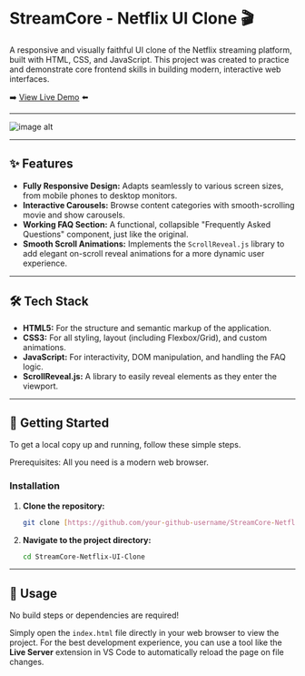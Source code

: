# StreamCore - Netflix UI Clone 🎬

A responsive and visually faithful UI clone of the Netflix streaming platform, built with HTML, CSS, and JavaScript. This project was created to practice and demonstrate core frontend skills in building modern, interactive web interfaces.

➡️ [View Live Demo](https://streamcore-mohseencloneui.netlify.app/) ⬅️

---

![image alt](https://github.com/mohseenalihawaldar-dev/StreamCore-Netflix-UI-Clone/blob/2d5963d89e13d52e670bf5aadee4677664ed7e07/netflix.png)


---

## ✨ Features

* **Fully Responsive Design:** Adapts seamlessly to various screen sizes, from mobile phones to desktop monitors.
* **Interactive Carousels:** Browse content categories with smooth-scrolling movie and show carousels.
* **Working FAQ Section:** A functional, collapsible "Frequently Asked Questions" component, just like the original.
* **Smooth Scroll Animations:** Implements the `ScrollReveal.js` library to add elegant on-scroll reveal animations for a more dynamic user experience.

---

## 🛠️ Tech Stack

* **HTML5:** For the structure and semantic markup of the application.
* **CSS3:** For all styling, layout (including Flexbox/Grid), and custom animations.
* **JavaScript:** For interactivity, DOM manipulation, and handling the FAQ logic.
* **ScrollReveal.js:** A library to easily reveal elements as they enter the viewport.

---

## 🚀 Getting Started
To get a local copy up and running, follow these simple steps.

Prerequisites:
All you need is a modern web browser.
### Installation
1.  **Clone the repository:**
    ```bash
    git clone [https://github.com/your-github-username/StreamCore-Netflix-UI-Clone.git](https://github.com/your-github-username/StreamCore-Netflix-UI-Clone.git)
    ```   
2.  **Navigate to the project directory:**
    ```bash
    cd StreamCore-Netflix-UI-Clone
    ```

---

## 🏃 Usage

No build steps or dependencies are required!

Simply open the `index.html` file directly in your web browser to view the project. For the best development experience, you can use a tool like the **Live Server** extension in VS Code to automatically reload the page on file changes.
